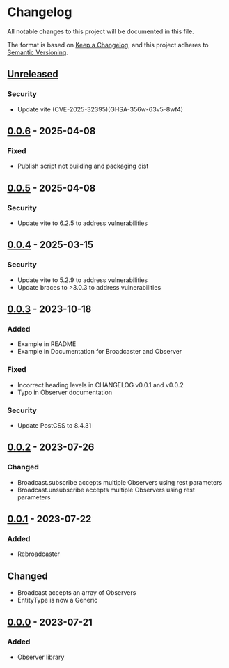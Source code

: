 # Changelog

All notable changes to this project will be documented in this file.

The format is based on [Keep a Changelog](https://keepachangelog.com/en/1.0.0/),
and this project adheres to [Semantic Versioning](https://semver.org/spec/v2.0.0.html).

## [Unreleased]

### Security

- Update vite (CVE-2025-32395)(GHSA-356w-63v5-8wf4)

## [0.0.6] - 2025-04-08

### Fixed

- Publish script not building and packaging dist

## [0.0.5] - 2025-04-08

### Security

- Update vite to 6.2.5 to address vulnerabilities


## [0.0.4] - 2025-03-15

### Security

- Update vite to 5.2.9 to address vulnerabilities
- Update braces to >3.0.3 to address vulnerabilities

## [0.0.3] - 2023-10-18

### Added

- Example in README
- Example in Documentation for Broadcaster and Observer

### Fixed

- Incorrect heading levels in CHANGELOG v0.0.1 and v0.0.2
- Typo in Observer documentation

### Security

- Update PostCSS to 8.4.31

## [0.0.2] - 2023-07-26

### Changed

- Broadcast.subscribe accepts multiple Observers using rest parameters
- Broadcast.unsubscribe accepts multiple Observers using rest parameters

## [0.0.1] - 2023-07-22

### Added

- Rebroadcaster

## Changed

- Broadcast accepts an array of Observers
- EntityType is now a Generic

## [0.0.0] - 2023-07-21

### Added

- Observer library

[unreleased]: https://github.com/taylorhmorris/observer/compare/v0.0.6...HEAD
[0.0.6]: https://github.com/taylorhmorris/observer/compare/v0.0.5...v0.0.6
[0.0.5]: https://github.com/taylorhmorris/observer/compare/v0.0.4...v0.0.5
[0.0.4]: https://github.com/taylorhmorris/observer/compare/v0.0.3...v0.0.4
[0.0.3]: https://github.com/taylorhmorris/observer/compare/v0.0.2...v0.0.3
[0.0.2]: https://github.com/taylorhmorris/observer/compare/v0.0.1...v0.0.2
[0.0.1]: https://github.com/taylorhmorris/observer/compare/v0.0.0...v0.0.1
[0.0.0]: https://github.com/taylorhmorris/observer/releases/tag/v0.0.0

